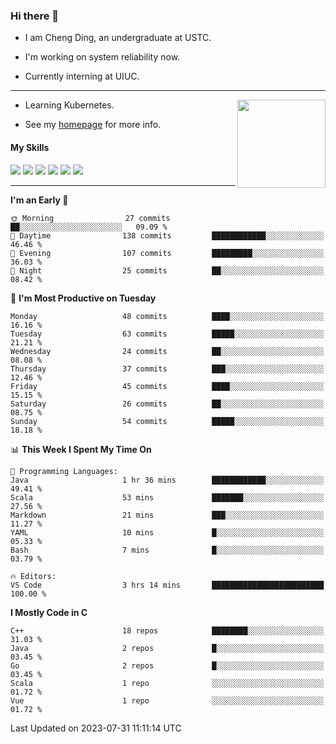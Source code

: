 ### Hi there 👋

* I am Cheng Ding, an undergraduate at USTC.
  
* I'm working on system reliability now.

* Currently interning at UIUC.

---

<img align="right" height="141" src="https://github-readme-stats.vercel.app/api?username=IrisesD&theme=tokyonight&show_icons=true&count_private=true">

-  Learning Kubernetes.

-  See my [homepage](https://irisesd.github.io) for more info.

#### My Skills

![](https://img.shields.io/badge/C++-65318e?logo=cplusplus&logoColor=fff)
![](https://img.shields.io/badge/Python-3e74a2?logo=python&logoColor=fff)
![](https://img.shields.io/badge/C-5654a2?logo=c&logoColor=fff)
![](https://img.shields.io/badge/Go-00aaff?logo=go&logoColor=fff)
![](https://img.shields.io/badge/Docker-0088ff?logo=docker&logoColor=fff)
![](https://img.shields.io/badge/Apache-D22128?logo=apache&logoColor=fff)

---
<!--START_SECTION:waka-->
**I'm an Early 🐤** 

```text
🌞 Morning                27 commits          ██░░░░░░░░░░░░░░░░░░░░░░░   09.09 % 
🌆 Daytime                138 commits         ████████████░░░░░░░░░░░░░   46.46 % 
🌃 Evening                107 commits         █████████░░░░░░░░░░░░░░░░   36.03 % 
🌙 Night                  25 commits          ██░░░░░░░░░░░░░░░░░░░░░░░   08.42 % 
```
📅 **I'm Most Productive on Tuesday** 

```text
Monday                   48 commits          ████░░░░░░░░░░░░░░░░░░░░░   16.16 % 
Tuesday                  63 commits          █████░░░░░░░░░░░░░░░░░░░░   21.21 % 
Wednesday                24 commits          ██░░░░░░░░░░░░░░░░░░░░░░░   08.08 % 
Thursday                 37 commits          ███░░░░░░░░░░░░░░░░░░░░░░   12.46 % 
Friday                   45 commits          ████░░░░░░░░░░░░░░░░░░░░░   15.15 % 
Saturday                 26 commits          ██░░░░░░░░░░░░░░░░░░░░░░░   08.75 % 
Sunday                   54 commits          █████░░░░░░░░░░░░░░░░░░░░   18.18 % 
```


📊 **This Week I Spent My Time On** 

```text
💬 Programming Languages: 
Java                     1 hr 36 mins        ████████████░░░░░░░░░░░░░   49.41 % 
Scala                    53 mins             ███████░░░░░░░░░░░░░░░░░░   27.56 % 
Markdown                 21 mins             ███░░░░░░░░░░░░░░░░░░░░░░   11.27 % 
YAML                     10 mins             █░░░░░░░░░░░░░░░░░░░░░░░░   05.33 % 
Bash                     7 mins              █░░░░░░░░░░░░░░░░░░░░░░░░   03.79 % 

🔥 Editors: 
VS Code                  3 hrs 14 mins       █████████████████████████   100.00 % 
```

**I Mostly Code in C** 

```text
C++                      18 repos            ████████░░░░░░░░░░░░░░░░░   31.03 % 
Java                     2 repos             █░░░░░░░░░░░░░░░░░░░░░░░░   03.45 % 
Go                       2 repos             █░░░░░░░░░░░░░░░░░░░░░░░░   03.45 % 
Scala                    1 repo              ░░░░░░░░░░░░░░░░░░░░░░░░░   01.72 % 
Vue                      1 repo              ░░░░░░░░░░░░░░░░░░░░░░░░░   01.72 % 
```




 Last Updated on 2023-07-31 11:11:14 UTC
<!--END_SECTION:waka-->

